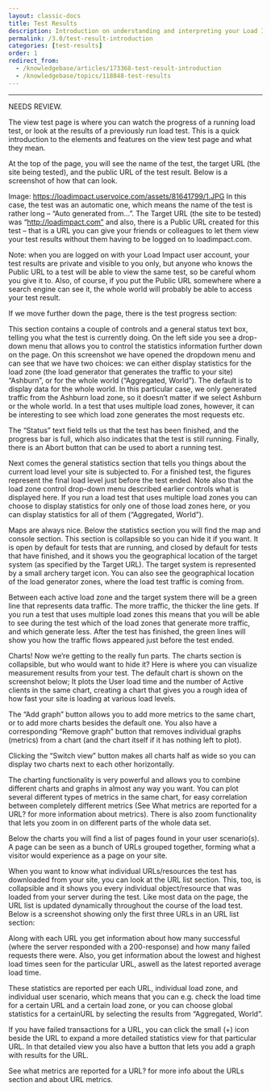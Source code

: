 ```yaml
---
layout: classic-docs
title: Test Results
description: Introduction on understanding and interpreting your Load Impact load and performance test results
permalink: /3.0/test-result-introduction
categories: [test-results]
order: 1
redirect_from:
  - /knowledgebase/articles/173368-test-result-introduction
  - /knowledgebase/topics/118848-test-results
---
```


***

NEEDS REVIEW.



The view test page is where you can watch the progress of a running load test, or look at the results of a previously run load test. This is a quick introduction to the elements and features on the view test page and what they mean.


At the top of the page, you will see the name of the test, the target URL (the site being tested), and the public URL of the test result. Below is a screenshot of how that can look.

Image: https://loadimpact.uservoice.com/assets/81641799/1.JPG
In this case, the test was an automatic one, which means the name of the test is rather long – “Auto generated from...”. The Target URL (the site to be tested) was “http://loadimpact.com” and also, there is a Public URL created for this test – that is a URL you can give your friends or colleagues to let them view your test results without them having to be logged on to loadimpact.com.

Note: when you are logged on with your Load Impact user account, your test results are private and visible to you only, but anyone who knows the Public URL to a test will be able to view the same test, so be careful whom you give it to. Also, of course, if you put the Public URL somewhere where a search engine can see it, the whole world will probably be able to access your test result.


If we move further down the page, there is the test progress section:


This section contains a couple of controls and a general status text box, telling you what the test is currently doing. On the left side you see a drop-down menu that allows you to control the statistics information further down on the page. On this screenshot we have opened the dropdown menu and can see that we have two choices: we can either display statistics for the load zone (the load generator that generates the traffic to your site) “Ashburn”, or for the whole world (“Aggregated, World”). The default is to display data for the whole world. In this particular case, we only generated traffic from the Ashburn load zone, so it doesn’t matter if we select Ashburn or the whole world. In a test that uses multiple load zones, however, it can be interesting to see which load zone generates the most requests etc.

The “Status” text field tells us that the test has been finished, and the progress bar is full, which also indicates that the test is still running. Finally, there is an Abort button that can be used to abort a running test.


Next comes the general statistics section that tells you things about the current load level your site is subjected to. For a finished test, the figures represent the final load level just before the test ended. Note also that the load zone control drop-down menu described earlier controls what is displayed here. If you run a load test that uses multiple load zones you can choose to display statistics for only one of those load zones here, or you can display statistics for all of them (“Aggregated, World”).



Maps are always nice. Below the statistics section you will find the map and console section. This section is collapsible so you can hide it if you want. It is open by default for tests that are running, and closed by default for tests that have finished, and it shows you the geographical location of the target system (as specified by the Target URL). The target system is represented by a small archery target icon. You can also see the geographical location of the load generator zones, where the load test traffic is coming from.


Between each active load zone and the target system there will be a green line that represents data traffic. The more traffic, the thicker the line gets. If you run a test that uses multiple load zones this means that you will be able to see during the test which of the load zones that generate more traffic, and which generate less. After the test has finished, the green lines will show you how the traffic flows appeared just before the test ended.


Charts!
Now we’re getting to the really fun parts. The charts section is collapsible, but who would want to hide it? Here is where you can visualize measurement results from your test. The default chart is shown on the screenshot below; It plots the User load time and the number of Active clients in the same chart, creating a chart that gives you a rough idea of how fast your site is loading at various load levels.


The “Add graph” button allows you to add more metrics to the same chart, or to add more charts besides the default one. You also have a corresponding “Remove graph” button that removes individual graphs (metrics) from a chart (and the chart itself if it has nothing left to plot).

Clicking the “Switch view” button makes all charts half as wide so you can display two charts next to each other horizontally.

The charting functionality is very powerful and allows you to combine different charts and graphs in almost any way you want. You can plot several different types of metrics in the same chart, for easy correlation between completely different metrics (See What metrics are reported for a URL? for more information about metrics). There is also zoom functionality that lets you zoom in on different parts of the whole data set.

Below the charts you will find a list of pages found in your user scenario(s). A page can be seen as a bunch of URLs grouped together, forming what a visitor would experience as a page on your site.


When you want to know what individual URLs/resources the test has downloaded from your site, you can look at the URL list section. This, too, is collapsible and it shows you every individual object/resource that was loaded from your server during the test. Like most data on the page, the URL list is updated dynamically throughout the course of the load test. Below is a screenshot showing only the first three URLs in an URL list section:


Along with each URL you get information about how many successful (where the server responded with a 200-response) and how many failed requests there were. Also, you get information about the lowest and highest load times seen for the particular URL, aswell as the latest reported average load time.

These statistics are reported per each URL, individual load zone, and individual user scenario, which means that you can e.g. check the load time for a certain URL and a certain load zone, or you can choose global statistics for a certainURL by selecting the results from “Aggregated, World”.

If you have failed transactions for a URL, you can click the small (+) icon beside the URL to expand a more detailed statistics view for that particular URL. In that detailed view you also have a button that lets you add a graph with results for the URL.

See what metrics are reported for a URL? for more info about the URLs section and about URL metrics.
